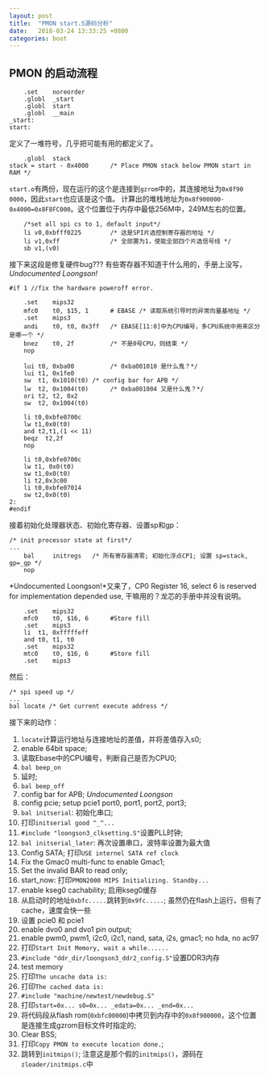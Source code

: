 ```yaml
---
layout: post
title:  "PMON start.S源码分析"
date:   2018-03-24 13:33:25 +0800
categories: boot
---
```

## PMON 的启动流程
```
	.set	noreorder
	.globl	_start
	.globl	start
	.globl	__main
_start:
start:
```
定义了一堆符号，几乎把可能有用的都定义了。

```
    .globl	stack
stack = start - 0x4000		/* Place PMON stack below PMON start in RAM */
```
`start.o`有两份，现在运行的这个是连接到`gzrom`中的，其连接地址为`0x8f90 0000`，因此`start`也应该是这个值。
计算出的堆栈地址为`0x8f900000-0x4000=0x8F8FC000`。这个位置位于内存中最低256M中，249M左右的位置。

```
	/*set all spi cs to 1, default input*/
	li v0,0xbfff0225        /* 这是SPI片选控制寄存器的地址 */
	li v1,0xff              /* 全部置为1，使能全部四个片选信号线 */
	sb v1,(v0)
```
接下来这段是修复硬件bug??? 有些寄存器不知道干什么用的，手册上没写，*Undocumented Loongson!*
```
#if 1 //fix the hardware poweroff error.

	.set    mips32
	mfc0    t0, $15, 1      # EBASE /* 读取系统引导时的异常向量基地址 */
	.set    mips3
	andi    t0, t0, 0x3ff   /* EBASE[11:0]中为CPU编号，多CPU系统中用来区分是哪一个 */
	bnez    t0, 2f          /* 不是0号CPU，则结束 */
	nop

	lui	t0, 0xba00          /* 0xba001010 是什么鬼？*/
	lui	t1, 0x1fe0
	sw	t1, 0x1010(t0) /* config bar for APB */
	lw	t2, 0x1004(t0)      /* 0xba001004 又是什么鬼？*/
	ori	t2, t2, 0x2
	sw	t2, 0x1004(t0)

	li t0,0xbfe0700c
	lw t1,0x0(t0)
	and t2,t1,(1 << 11)
	beqz  t2,2f
	nop

	li t0,0xbfe0700c
	lw t1, 0x0(t0)
	sw t1,0x0(t0)
	li t2,0x3c00
	li t0,0xbfe07014
	sw t2,0x0(t0)
2:
#endif
```
接着初始化处理器状态、初始化寄存器、设置sp和gp：

```
/* init processor state at first*/
...
    bal     initregs   /* 所有寄存器清零; 初始化浮点CP1; 设置 sp=stack, gp=_gp */
    nop
```
*Undocumented Loongson!*又来了，CP0 Register 16, select 6 is reserved for implementation depended use, 干嘛用的？龙芯的手册中并没有说明。
```
	.set	mips32
	mfc0	t0, $16, 6		#Store fill
	.set	mips3
	li	t1, 0xfffffeff
	and	t0, t1, t0
	.set	mips32
	mtc0	t0, $16, 6		#Store fill
	.set	mips3
```
然后：
```
/* spi speed up */
...
bal locate /* Get current execute address */
```
接下来的动作：
  1. `locate`计算运行地址与连接地址的差值，并将差值存入s0;
  2. enable 64bit space;
  3. 读取Ebase中的CPU编号，判断自己是否为CPU0;
  4. `bal beep_on`
  5. 延时;
  6. `bal beep_off`
  7. config bar for APB; *Undocumented Loongson*
  8. config pcie; setup pcie1 port0, port1, port2, port3;
  9. `bal initserial`: 初始化串口;
  10. 打印`initserial good ^_^...`
  11. `#include "loongson3_clksetting.S"`设置PLL时钟;
  12. `bal initserial_later`: 再次设置串口，波特率设置为最大值
  13. Config SATA; 打印`USE internel SATA ref clock`
  14. Fix the Gmac0  multi-func to enable Gmac1;
  15. Set the invalid BAR to read only;
  16. start_now: 打印`PMON2000 MIPS Initializing. Standby...`
  17. enable kseg0 cachability; 启用kseg0缓存
  18. 从启动时的地址`0xbfc.....`跳转到`0x9fc.....`; 虽然仍在flash上运行，但有了cache，速度会快一些
  19. 设置 pcie0 和 pcie1
  20. enable dvo0 and dvo1 pin output;
  21. enable pwm0, pwm1, i2c0, i2c1, nand, sata, i2s, gmac1; no hda, no ac97
  22. 打印`Start Init Memory, wait a while......`
  23. `#include "ddr_dir/loongson3_ddr2_config.S"`设置DDR3内存
  24. test memory
  25. 打印`The uncache data is:`
  26. 打印`The cached data is:`
  27. `#include "machine/newtest/newdebug.S"`
  28. 打印`start=0x... s0=0x... _edata=0x... _end=0x...`
  29. 将代码段从flash rom(`0xbfc00000`)中拷贝到内存中的`0x8f900000`，这个位置是连接生成gzrom目标文件时指定的;
  30. Clear BSS;
  31. 打印`Copy PMON to execute location done.`;
  32. 跳转到`initmips()`; 注意这是那个假的`initmips()`，源码在`zloader/initmips.c`中

